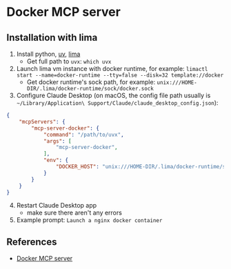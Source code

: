# Docker MCP server

## Installation with lima 

1. Install python, [uv](https://github.com/astral-sh/uv), [lima](https://github.com/lima-vm/lima)
    * Get full path to `uvx`: `which uvx`
2. Launch lima vm instance with docker runtime, for example: `limactl start --name=docker-runtime --tty=false --disk=32 template://docker`
    * Get docker runtime's sock path, for example: `unix:///HOME-DIR/.lima/docker-runtime/sock/docker.sock`
3. Configure Claude Desktop (on macOS, the config file path usually is `~/Library/Application\ Support/Claude/claude_desktop_config.json`):

```json
{
    "mcpServers": {
        "mcp-server-docker": {
            "command": "/path/to/uvx",
            "args": [
                "mcp-server-docker",
            ],
            "env": {
                "DOCKER_HOST": "unix:///HOME-DIR/.lima/docker-runtime/sock/docker.sock"
            }
        }
    }
}
```

4. Restart Claude Desktop app
    * make sure there aren't any errors
4. Example prompt: `Launch a nginx docker container`

## References

* [Docker MCP server](https://github.com/ckreiling/mcp-server-docker)

